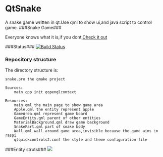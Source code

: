 # QtSnake

A snake game written in qt.Use qml to show ui,and java script to control game.
###Snake Game###

Everyone knows what it is,if you dont,[Check it out](https://en.wikipedia.org/wiki/Snake_(video_game))

###Status###
[![Build Status](https://travis-ci.org/flykule/QtSnake.svg?branch=master)](https://travis-ci.org/flykule/QtSnake)

### Repository structure ###
The directory structure is:

	snake.pro the qmake project
	
	Sources:
		main.cpp init qopenglcontext
		
	Resources:
		main.qml the main page to show game area
		Apple.qml the entity represent apple
		GameArea.qml represent game board
		GameEntity.qml parent of other entities
		MaterialBackground.qml draw game background
		SnakePart.qml part of snake body
		Wall.qml wall around game area,invisible because the game aims in raspi
		qtquickcontrols2.conf the style and theme configuration file 
		
###Entity struts###
![](http://obip31jcs.bkt.clouddn.com/17-12-13/81688963.jpg)
	
	





